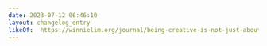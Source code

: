 ```yaml
---
date: 2023-07-12 06:46:10
layout: changelog_entry
likeOf:  https://winnielim.org/journal/being-creative-is-not-just-about-making-things/
---
```

